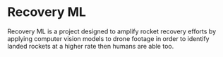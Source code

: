 # Recovery ML

Recovery ML is a project designed to amplify rocket recovery efforts by applying computer vision models to drone footage in order to identify landed rockets at a higher rate then humans are able too.